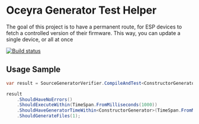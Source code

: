 # Oceyra Generator Test Helper
The goal of this project is to have a permanent route, for ESP devices to fetch a controlled version of their firmware. This way, you can update a single device, or all at once

[![Build status](https://gitea.duchaine.freeddns.org/ManufacturingTyde/oceyra-core-generator-tests-helper/actions/workflows/publish.yaml/badge.svg?branch=main&event=push)](https://gitea.duchaine.freeddns.org/ManufacturingTyde/oceyra-core-generator-tests-helper/actions/workflows/publish.yaml?query=branch%3Amain+event%3Apush)

## Usage Sample
```c#
var result = SourceGeneratorVerifier.CompileAndTest<ConstructorGenerator>(source);

result
    .ShouldHaveNoErrors()
    .ShouldExecuteWithin(TimeSpan.FromMilliseconds(1000))
    .ShouldHaveGeneratorTimeWithin<ConstructorGenerator>(TimeSpan.FromMilliseconds(100))
    .ShouldGenerateFiles(1);
```
